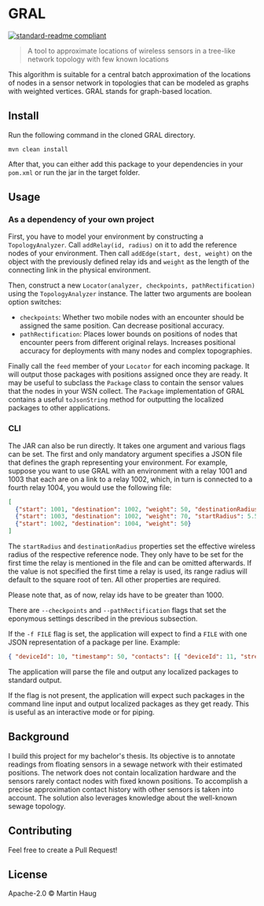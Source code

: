 # GRAL
[![standard-readme compliant](https://img.shields.io/badge/readme%20style-standard-brightgreen.svg?style=flat-square)](https://github.com/RichardLitt/standard-readme)

> A tool to approximate locations of wireless sensors in a tree-like network topology with few known locations

This algorithm is suitable for a central batch approximation of the locations of nodes in a sensor network in topologies
that can be modeled as graphs with weighted vertices. GRAL stands for graph-based location.

## Install

Run the following command in the cloned GRAL directory.
```
mvn clean install
```
After that, you can either add this package to your
dependencies in your `pom.xml` or run the jar in the target folder.

## Usage
### As a dependency of your own project
First, you have to model your environment by constructing a `TopologyAnalyzer`. Call `addRelay(id, radius)` on it to
add the reference nodes of your environment. Then call `addEdge(start, dest, weight)` on the object with the previously
defined relay ids and `weight` as the length of the connecting link in the physical environment.

Then, construct a new `Locator(analyzer, checkpoints, pathRectification)` using the `TopologyAnalyzer` instance.
The latter two arguments are boolean option switches:
- `checkpoints`: Whether two mobile nodes with an encounter should be assigned the same position. Can decrease positional accuracy.
- `pathRectification`: Places lower bounds on positions of nodes that encounter peers from different original relays.
   Increases positional accuracy for deployments with many nodes and complex topographies.

Finally call the `feed` member of your `Locator` for each incoming package. It will output those packages with
positions assigned once they are ready. It may be useful to subclass the `Package` class to contain the sensor values
that the nodes in your WSN collect. The `Package` implementation of GRAL contains a useful `toJsonString` method for
outputting the localized packages to other applications.

### CLI
The JAR can also be run directly. It takes one argument and various flags can be set.
The first and only mandatory argument specifies a JSON file that defines the graph representing your environment.
For example, suppose you want to use GRAL with an environment with a relay 1001 and 1003 that each are on a link to a relay 1002, which,
in turn is connected to a fourth relay 1004, you would use the following file:
```json
[
  {"start": 1001, "destination": 1002, "weight": 50, "destinationRadius": 2.1},
  {"start": 1003, "destination": 1002, "weight": 70, "startRadius": 5.5},
  {"start": 1002, "destination": 1004, "weight": 50}
]
``` 
The `startRadius` and `destinationRadius` properties set the effective wireless radius of the respective reference node.
They only have to be set for the first time the relay is mentioned in the file and can be omitted afterwards. If the value
is not specified the first time a relay is used, its range radius will default to the square root of ten. All other
properties are required.

Please note that, as of now, relay ids have to be greater than 1000.

There are `--checkpoints` and `--pathRectification` flags that set the eponymous settings
described in the previous subsection.

If the `-f FILE` flag is set, the application will expect to find a `FILE` with one JSON representation of a package per
line. Example:
```json
{ "deviceId": 10, "timestamp": 50, "contacts": [{ "deviceId": 11, "strength": 0.7 }] }
```

The application will parse the file and output any localized packages to standard output.

If the flag is not present, the application will expect such packages in the command line input and output localized 
packages as they get ready. This is useful as an interactive mode or for piping.

## Background

I build this project for my bachelor's thesis. Its objective is to annotate readings from floating sensors in a 
sewage network with their estimated positions. The network does not contain localization hardware and the sensors rarely
contact nodes with fixed known positions.
To accomplish a precise approximation contact history with other sensors is taken into account. The solution also
leverages knowledge about the well-known sewage topology.

## Contributing

Feel free to create a Pull Request!

## License

 Apache-2.0 © Martin Haug
 
